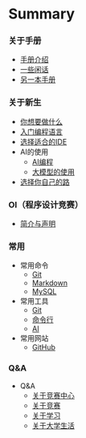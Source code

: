# Summary

### 关于手册
* [手册介绍](/README.md)
* [一些闲话](/Some-Words.md)
* [另一本手册](/Another.md)

### 关于新生
* [你想要做什么](/Freshman/What-U-Want.md)
* [入门编程语言](/Freshman/Quick-Start.md)
* [选择适合的IDE](/Freshman/Choose-IDE.md)
* AI的使用
    * [AI编程](/Freshman/Use-AI/AI-Programming.md)
    * [大模型的使用](/Freshman/Use-AI/LLM.md)
* [选择你自己的路](/Freshman/Choose-Way.md)

### OI（程序设计竞赛）
* [简介与声明](/OI/README.md)

<!-- ### 开发
* 施工中

### 运维
* 施工中

### 深度学习
* 施工中 -->

### 常用
* 常用命令
    * [Git](/Common/Command/Git.md)
    * [Markdown](/Common/Command/Markdown.md)
    * [MySQL](/Common/Command/MySQL.md)
* 常用工具
    * [Git](/Common/Tool/Git.md)
    * [命令行](/Common/Tool/Command-Line.md)
    * [AI](/Common/Tool/AI.md)
* 常用网站
    * [GitHub](/Common/Website/GitHub.md)

### Q&A
* Q&A
    * [关于竞赛中心](/QA/About-Competition-Center.md)
    * [关于竞赛](/QA/About-Competiton.md)
    * [关于学习](/QA/About-Study.md)
    * [关于大学生活](/QA/About-University-Life.md)
